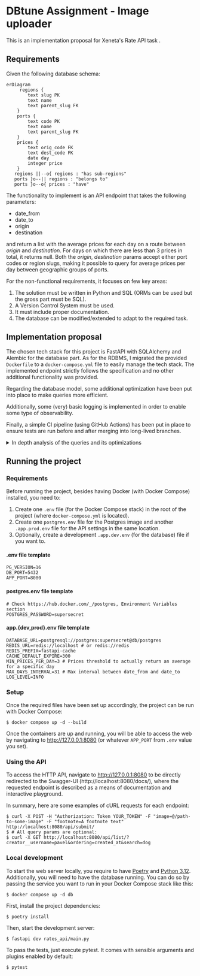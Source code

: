 # DBtune Assignment - Image uploader

This is an implementation proposal for Xeneta's Rate API task .

## Requirements

Given the following database schema:

```mermaid
erDiagram
     regions {
        text slug PK
        text name
        text parent_slug FK
    }
    ports {
        text code PK
        text name
        text parent_slug FK
    }
    prices {
        text orig_code FK
        text dest_code FK
        date day
        integer price
    }
   regions ||--o{ regions : "has sub-regions"
   ports }o--|| regions : "belongs to"
   ports }o--o{ prices : "have"
```


The functionality to implement is an API endpoint that takes the following parameters:

* date_from
* date_to
* origin
* destination

and return a list with the average prices for each day on a route between _origin_ and _destination_. For days on which there are less than 3 prices in total, it returns null. Both the _origin_, _destination_ params accept either port codes or region slugs, making it possible to query for average prices per day between geographic groups of ports.

For the non-functional requirements, it focuses on few key areas:

1. The solution must be written in Python and SQL (ORMs can be used but the gross part must be SQL).
2. A Version Control System must be used.
3. It must include proper documentation.
4. The database can be modified/extended to adapt to the required task.

## Implementation proposal

The chosen tech stack for this project is FastAPI with SQLAlchemy and Alembic for the database part. As for the RDBMS, I migrated the provided `Dockerfile` to a `docker-compose.yml` file to easily manage the tech stack. The implemented endpoint strictly follows the specification and no other additional functionality was provided.

Regarding the database model, some additional optimization have been put into place to make queries more efficient.

Additionally, some (very) basic logging is implemented in order to enable some type of observability.

Finally, a simple CI pipeline (using GitHub Actions) has been put in place to ensure tests are run before and after merging into long-lived branches.

<details>
   <summary>In depth analysis of the queries and its optimizations</summary>

#### Initial approach

For the given task, the naive approach would be to have a simple query such as this one:

```sql
select day, round(avg(price)) as average_price
from prices
where
    orig_code = :origin and dest_code = :destination and day between :date_from and :date_to
group by day
having count(*) >= :min_prices_per_day
order by day
```

However, if we set our variables to be the same as in the assignment's example, we will notice that a query like this will not return anything. Indeed, this happens because **we are only filtering by the port code, and cannot filter by a region**. By changing the example's destination to, for example, `'NOTRD'`, we will also observe that there are some omitted days, which happens because the query will not return records for days when there are no prices or these are less than `:min_prices_per_day`.

To solve the first challenge, being able to query by port code and region slug, we can use a (somewhat) advanced SQL concept: [Recursive CTEs](https://learnsql.com/blog/sql-recursive-cte/). An initial approach to have a hierarchy of regions would be the following:

```sql
with recursive
    region_hierarchy as (
        -- Start with the initial regions (origin and destination).
        select slug
        from regions
        where slug = :port_or_region
        union all
        -- Recursively add all children regions.
        select r.slug
        from regions r
        join region_hierarchy rh on r.parent_slug = rh.slug
    )
-- Use the port code if it's a port code indeed.
select code, name, parent_slug
from ports
where code = :port_or_region
union
-- Include all the ports in the origin region recursively (this is where
-- the magic happens).
select code, name, parent_slug
from ports
join region_hierarchy rh on parent_slug = rh.slug
```
With this approach, we can now see that the sample's destination region yields 8 results (concretely, 6 codes for the `'north_europe_main'` and 2 for the `'uk_main'` sub-region), and querying by a specific port code works as well. Note that we could either combine both origin and destination with a condition like `in (:origin, :destination)` or repeat the query for each variable (this turns out to be more performant).

As for the missing days, as we are using Postgres, we can generate a series of dates with `generate_series` and then join it like this:

```sql
with
    prices as (
        select day, round(avg(price)) as average_price
        from prices
        where
            orig_code = :origin
            and dest_code = :destination
            and day between :date_from and :date_to
        group by day
        having count(*) >= :min_prices_per_day
    )
select d.day, p.average_price
from
    (
        select
            generate_series(:date_from ::date, :date_to ::date, '1 day' ::interval)::date
            as day
    ) as d
left join prices p on d.day = p.day
order by day


```

> [!TIP]
> Another alternative approach for this query would be to create a `days` dimensional table (in Kimball's Dimensional Data Modelling terms) that would have all the possible days pre-computed. This would make sense especially for RDBMS that would not have the `generate_series` function or if the queries used a wide date range.

After solving each part and combining both approaches, we get to the following query:

```sql
with recursive
    origin_region_hierarchy as (
        select slug
        from regions
        where slug = :origin
        union all
        select r.slug
        from regions r
        join origin_region_hierarchy rh on r.parent_slug = rh.slug
    ),
    destination_region_hierarchy as (
        select slug
        from regions
        where slug = :destination
        union all
        select r.slug
        from regions r
        join destination_region_hierarchy rh on r.parent_slug = rh.slug
    ),
    origin_ports as (
        select code
        from ports
        where code = :origin
        union
        select code
        from ports
        join origin_region_hierarchy rh on parent_slug = rh.slug
    ),
    destination_ports as (
        select code
        from ports
        where code = :destination
        union
        select code
        from ports
        join destination_region_hierarchy rh on parent_slug = rh.slug
    ),
    avg_prices as (
        select day, round(avg(price), 0) as average_price
        from prices
        where
            orig_code in (select code from origin_ports)
            and dest_code in (select code from destination_ports)
            and day between :date_from and :date_to
        group by day
        having count(price) >= :min_prices_per_day
    ),
    dates as (
        select
            generate_series(
                :date_from ::date,
                :date_to ::date,
                '1 day' ::interval
            )::date as day
    )
select d.day, ap.average_price
from dates d
left join avg_prices ap on d.day = ap.day
order by d.day
;
```

> [!NOTE]
> In this case, this query expects all the parameters to be logically correct. In turn, the input validation utilizes a similar query, and is processed via application code. Check the commit 065395b69302bd4eff5d818b56f9387212834285 for more information.

#### Optimization

Although the query is not slow, mainly because of the few data entries available, it was certainly not optimized. Hence, by trying and analyzing several execution plans, I found the following tunings to be of (potential) help:

##### Avoiding the recursive CTE:
As the regions table is not expected to change much, we could create a materialized view to store the pre-computed region hierarchy:

```sql
CREATE MATERIALIZED VIEW mv_region_hierarchy AS
WITH RECURSIVE region_hierarchy AS (
    SELECT slug, parent_slug, 1 AS level
    FROM regions
    WHERE parent_slug IS NULL
    UNION ALL
    SELECT r.slug, r.parent_slug, rh.level + 1
    FROM regions r
    JOIN region_hierarchy rh ON r.parent_slug = rh.slug
)
SELECT * FROM region_hierarchy;

CREATE INDEX idx_mv_region_hierarchy_slug ON mv_region_hierarchy (slug);
CREATE INDEX idx_mv_region_hierarchy_parent_slug ON mv_region_hierarchy (parent_slug);
```

To use this materialized view, we must delete the recursive CTEs and modify its usages in `origin_ports` and `destination_port`:

```sql
with
    origin_ports as (
        select code
        from ports
        where code = :origin
        union
        select code
        from ports p
        join mv_region_hierarchy rh on p.parent_slug = rh.slug
        -- now the hierarchy filtering happens here:
        where rh.slug = :origin or rh.parent_slug = :origin
    ),
    -- same of destination_ports
[...]
```

Nevertheless, this approach varies a lot in terms of performance, so it is difficult to determine how helpful it is.

##### Additional indexes

Other than columns with primary keys, we were also filtering the `parent_slug` ones from both `regions` and `ports`. Therefore, creating some indexes on top of these would probably help:

```sql
CREATE INDEX idx_regions_parent_slug ON regions (parent_slug);
CREATE INDEX idx_ports_parent_slug ON ports (parent_slug);
```

In practice, as there is not enough data in these tables, the optimization engine chooses not to use these indexes, and performs sequential scans instead (forcing it to use them causes the query execution cost to rise, indeed). This situation might change in scenarios with bigger data volumes.

Besides the `region` and `port` tables, we also filter the columns present in `prices` to later calculate the average price. To optimize this, we can chose a (somewhat) advanced type of index: a Covering Index that includes the `price` the column. This way, we could calculate this average without having to access the table directly (at the expense of using additional storage):

```sql
CREATE INDEX idx_prices_covering ON prices (day, orig_code, dest_code) INCLUDE (price);
```

In this case, the optimization engine chooses to use this index, as it provides significant improvement.

##### Optimization comparison

After implementing these changes, the improvement varies on the query's parameters:

* For the assignment's sample query, we go from a cost of ~1500 to ~778 (a ~48% improvement).
* For a bigger query (from china_main to northern_europe, the whole month of January 2016), we go from a cost of ~2000 to ~1538 (a ~23% improvement).

While the speedup might not be very stable, it is clear that this approach outperforms the initial one. These results can be further improved by tuning some settings such as the `work_mem` parameter.

</details>

## Running the project

### Requirements
Before running the project, besides having Docker (with Docker Compose) installed, you need to:

1. Create one `.env` file (for the Docker Compose stack) in the root of the project (where `docker-compose.yml` is located).
2. Create one `postgres.env` file for the Postgres image and another `.app.prod.env` file for the API settings in the same location.
3. Optionally, create a development `.app.dev.env` (for the database) file if you want to.

#### .env file template
```dosini
PG_VERSION=16
DB_PORT=5432
APP_PORT=8080
```

#### postgres.env file template
```dosini
# Check https://hub.docker.com/_/postgres, Environment Variables section
POSTGRES_PASSWORD=supersecret
```


#### app.{dev,prod}.env file template
```dosini
DATABASE_URL=postgresql://postgres:supersecret@db/postgres
REDIS_URL=redis://localhost # or redis://redis
REDIS_PREFIX=fastapi-cache
CACHE_DEFAULT_EXPIRE=300
MIN_PRICES_PER_DAY=3 # Prices threshold to actually return an average for a specific day
MAX_DAYS_INTERVAL=31 # Max interval between date_from and date_to
LOG_LEVEL=INFO
```

### Setup
Once the required files have been set up accordingly, the project can be run with Docker Compose:

```console
$ docker compose up -d --build
```

Once the containers are up and running, you will be able to access the web by navigating to http://127.0.0.1:8080 (or whatever `APP_PORT` from `.env` value you set).


### Using the API

To access the HTTP API, navigate to http://127.0.0.1:8080 to be directly redirected to the Swagger-UI (http://localhost:8080/docs/), where the requested endpoint is described as a means of documentation and interactive playground.

In summary, here are some examples of cURL requests for each endpoint:

```console
$ curl -X POST -H "Authorization: Token YOUR_TOKEN" -F "image=@/path-to-some-image" -F "footnote=A footnote text" http://localhost:8080/api/submit/
$ # All query params are optional:
$ curl -X GET http://localhost:8080/api/list/?creator__username=pavel&ordering=created_at&search=dog
```

### Local development

To start the web server locally, you require to have [Poetry](https://python-poetry.org/) and [Python 3.12](https://www.python.org/). Additionally, you will need to have the database running. You can do so by passing the service you want to run in your Docker Compose stack like this:
```console
$ docker compose up -d db
```

First, install the project dependencies:

```console
$ poetry install
```

Then, start the development server:

```console
$ fastapi dev rates_api/main.py
```

To pass the tests, just execute pytest. It comes with sensible arguments and plugins enabled by default:
```console
$ pytest
```
